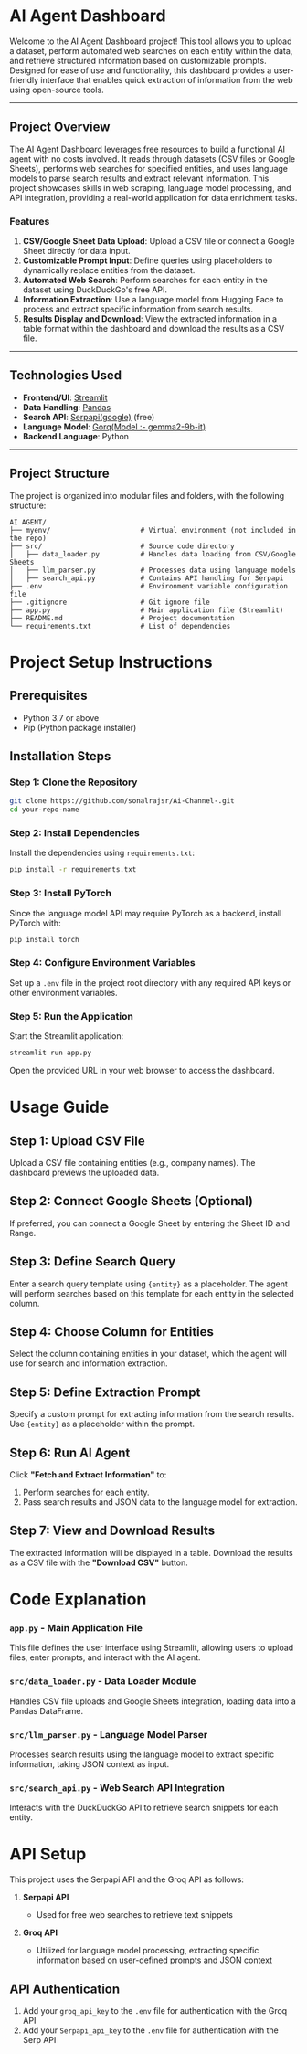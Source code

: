 # AI Agent Dashboard

Welcome to the AI Agent Dashboard project! This tool allows you to upload a dataset, perform automated web searches on each entity within the data, and retrieve structured information based on customizable prompts. Designed for ease of use and functionality, this dashboard provides a user-friendly interface that enables quick extraction of information from the web using open-source tools.

---

## Project Overview

The AI Agent Dashboard leverages free resources to build a functional AI agent with no costs involved. It reads through datasets (CSV files or Google Sheets), performs web searches for specified entities, and uses language models to parse search results and extract relevant information. This project showcases skills in web scraping, language model processing, and API integration, providing a real-world application for data enrichment tasks.

### Features
1. **CSV/Google Sheet Data Upload**: Upload a CSV file or connect a Google Sheet directly for data input.
2. **Customizable Prompt Input**: Define queries using placeholders to dynamically replace entities from the dataset.
3. **Automated Web Search**: Perform searches for each entity in the dataset using DuckDuckGo's free API.
4. **Information Extraction**: Use a language model from Hugging Face to process and extract specific information from search results.
5. **Results Display and Download**: View the extracted information in a table format within the dashboard and download the results as a CSV file.

---

## Technologies Used

- **Frontend/UI**: [Streamlit](https://streamlit.io/)
- **Data Handling**: [Pandas](https://pandas.pydata.org/)
- **Search API**: [Serpapi(google)](https://serpapi.com/) (free)
- **Language Model**: [Gorq(Model :- gemma2-9b-it)](https://groq.com/)
- **Backend Language**: Python

---

## Project Structure

The project is organized into modular files and folders, with the following structure:

```plaintext
AI AGENT/
├── myenv/                      # Virtual environment (not included in the repo)
├── src/                        # Source code directory
│   ├── data_loader.py          # Handles data loading from CSV/Google Sheets
│   ├── llm_parser.py           # Processes data using language models
│   ├── search_api.py           # Contains API handling for Serpapi
├── .env                        # Environment variable configuration file
├── .gitignore                  # Git ignore file
├── app.py                      # Main application file (Streamlit)
├── README.md                   # Project documentation
└── requirements.txt            # List of dependencies
```

# Project Setup Instructions

## Prerequisites
* Python 3.7 or above
* Pip (Python package installer)

## Installation Steps

### Step 1: Clone the Repository
```bash
git clone https://github.com/sonalrajsr/Ai-Channel-.git
cd your-repo-name
```

### Step 2: Install Dependencies
Install the dependencies using `requirements.txt`:
```bash
pip install -r requirements.txt
```

### Step 3: Install PyTorch
Since the language model API may require PyTorch as a backend, install PyTorch with:
```bash
pip install torch
```

### Step 4: Configure Environment Variables
Set up a `.env` file in the project root directory with any required API keys or other environment variables.

### Step 5: Run the Application
Start the Streamlit application:
```bash
streamlit run app.py
```
Open the provided URL in your web browser to access the dashboard.

# Usage Guide

## Step 1: Upload CSV File
Upload a CSV file containing entities (e.g., company names). The dashboard previews the uploaded data.

## Step 2: Connect Google Sheets (Optional)
If preferred, you can connect a Google Sheet by entering the Sheet ID and Range.

## Step 3: Define Search Query
Enter a search query template using `{entity}` as a placeholder. The agent will perform searches based on this template for each entity in the selected column.

## Step 4: Choose Column for Entities
Select the column containing entities in your dataset, which the agent will use for search and information extraction.

## Step 5: Define Extraction Prompt
Specify a custom prompt for extracting information from the search results. Use `{entity}` as a placeholder within the prompt.

## Step 6: Run AI Agent
Click **"Fetch and Extract Information"** to:
1. Perform searches for each entity.
2. Pass search results and JSON data to the language model for extraction.

## Step 7: View and Download Results
The extracted information will be displayed in a table. Download the results as a CSV file with the **"Download CSV"** button.

# Code Explanation

### `app.py` - Main Application File
This file defines the user interface using Streamlit, allowing users to upload files, enter prompts, and interact with the AI agent.

### `src/data_loader.py` - Data Loader Module
Handles CSV file uploads and Google Sheets integration, loading data into a Pandas DataFrame.

### `src/llm_parser.py` - Language Model Parser
Processes search results using the language model to extract specific information, taking JSON context as input.

### `src/search_api.py` - Web Search API Integration
Interacts with the DuckDuckGo API to retrieve search snippets for each entity.

# API Setup

This project uses the Serpapi API and the Groq API as follows:

1. **Serpapi API**
   - Used for free web searches to retrieve text snippets

2. **Groq API**
   - Utilized for language model processing, extracting specific information based on user-defined prompts and JSON context

## API Authentication
1. Add your `groq_api_key` to the `.env` file for authentication with the Groq API
2. Add your `Serpapi_api_key` to the `.env` file for authentication with the Serp API